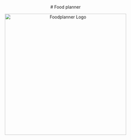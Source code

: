 <p align="center">
# Food planner
</p>

<p align="center"><a href="https://foodplanner.pl/" target="_blank"><img src="https://foodplanner.pl/assets/logo-b9071c7b.svg" width="400" alt="Foodplanner Logo"></a></p>
